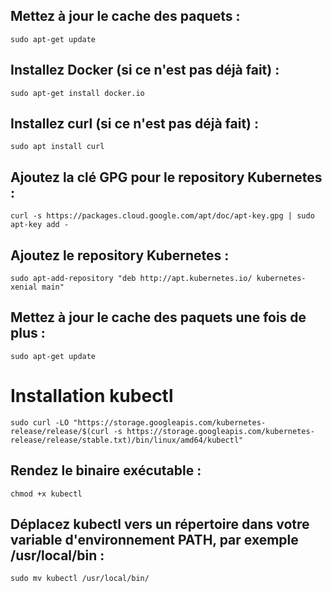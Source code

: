 ## Mettez à jour le cache des paquets :
```sudo apt-get update```

## Installez Docker (si ce n'est pas déjà fait) :
```sudo apt-get install docker.io```

## Installez curl (si ce n'est pas déjà fait) :
```sudo apt install curl```

## Ajoutez la clé GPG pour le repository Kubernetes :
```curl -s https://packages.cloud.google.com/apt/doc/apt-key.gpg | sudo apt-key add -```

## Ajoutez le repository Kubernetes :
```sudo apt-add-repository "deb http://apt.kubernetes.io/ kubernetes-xenial main"```

## Mettez à jour le cache des paquets une fois de plus :
```sudo apt-get update```

# Installation kubectl
```sudo curl -LO "https://storage.googleapis.com/kubernetes-release/release/$(curl -s https://storage.googleapis.com/kubernetes-release/release/stable.txt)/bin/linux/amd64/kubectl"```

## Rendez le binaire exécutable :
```chmod +x kubectl```

## Déplacez kubectl vers un répertoire dans votre variable d'environnement PATH, par exemple /usr/local/bin :
```sudo mv kubectl /usr/local/bin/```
